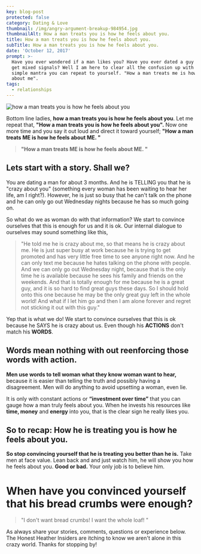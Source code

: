 ```yaml
---
key: blog-post
protected: false
category: Dating & Love
thumbnail: /img/angry-argument-breakup-984954.jpg
thumbnailAlt: How a man treats you is how he feels about you.
title: How a man treats you is how he feels about you.
subTitle: How a man treats you is how he feels about you.
date: 'October 12, 2017'
prompt: >-
  Have you ever wondered if a man likes you? Have you ever dated a guy and you
  get mixed signals? Well I am here to clear all the confusion up with this
  simple mantra you can repeat to yourself. "How a man treats me is how he feels
  about me".
tags:
  - relationships
---
```

![how a man treats you is how he feels about you](/img/fullsizeoutput_15e7.jpeg "Don't convince yourself of anything else.")

Bottom line ladies, **how a man treats you is how he feels about you**. Let me repeat that, **"How a man treats you is how he feels about you".** Now one more time and you say it out loud and direct it toward yourself; **"How a man treats ME is how he feels about ME. "**

> **"How a man treats ME is how he feels about ME. "**

## Lets start with a story. Shall we?

You are dating a man for about 3 months. And he is TELLING you that he is "crazy about you" (something every woman has been waiting to hear her life, am I right?). However, he is just so busy that he can't talk on the phone and he can only go out Wednesday nights because he has so much going on.

So what do we as woman do with that information? We start to convince ourselves that this is enough for us and it is ok. Our internal dialogue to ourselves may sound something like this,

> "He told me he is crazy about me, so that means he is crazy about me. He is just super busy at work because he is trying to get promoted and has very little free time to see anyone right now. And he can only text me because he hates talking on the phone with people. And we can only go out Wednesday night, because that is the only time he is available because he sees his family and friends on the weekends. And that is totally enough for me because he is a great guy, and it is so hard to find great guys these days. So I should hold onto this one because he may be the only great guy left in the whole world! And what if I let him go and then I am alone forever and regret not sticking it out with this guy."

Yep that is what we do! We start to convince ourselves that this is ok because he SAYS he is crazy about us. Even though his **ACTIONS** don't match his **WORDS**.

## Words mean nothing with out reenforcing those words with action.

**Men use words to tell woman what they know woman want to hear,** because it is easier than telling the truth and possibly having a disagreement. Men will do anything to avoid upsetting a woman, even lie.

It is only with constant actions or **“investment over time”** that you can gauge how a man truly feels about you. When he invests his resources like **time, money** and **energy** into you, that is the clear sign he really likes you.

## So to recap: How he is treating you is how he feels about you. 

**So stop convincing yourself that he is treating you better than he is.** Take men at face value. Lean back and and just watch him, he will show you how he feels about you. **Good or bad.** Your only job is to believe him.

# When have you convinced yourself that his bread crumbs were enough?

> "I don't want bread crumbs! I want the whole loaf! "

As always share your stories, comments, questions or experience below. The Honest Heather Insiders are itching to know we aren't alone in this crazy world. Thanks for stopping by!
